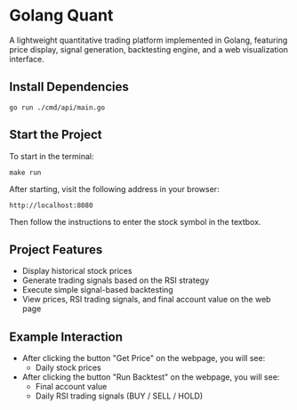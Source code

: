 # Golang Quant
A lightweight quantitative trading platform implemented in Golang, featuring price display, signal generation, backtesting engine, and a web visualization interface.

## Install Dependencies
```
go run ./cmd/api/main.go
```

## Start the Project
To start in the terminal:
```
make run
```
After starting, visit the following address in your browser:
```
http://localhost:8080
```
Then follow the instructions to enter the stock symbol in the textbox.

## Project Features
- Display historical stock prices
- Generate trading signals based on the RSI strategy
- Execute simple signal-based backtesting
- View prices, RSI trading signals, and final account value on the web page

## Example Interaction
- After clicking the button "Get Price" on the webpage, you will see:
  - Daily stock prices
- After clicking the button "Run Backtest" on the webpage, you will see:
  - Final account value
  - Daily RSI trading signals (BUY / SELL / HOLD)
